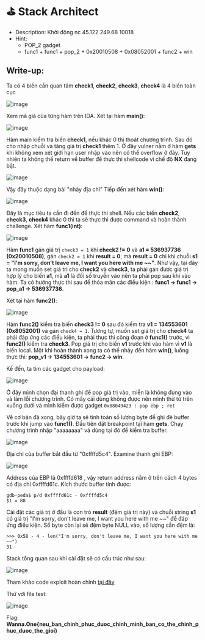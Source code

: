 # ⛳ Stack Architect

- Description: Khởi động nc 45.122.249.68 10018
- Hint:
  - POP_2 gadget
  - func1 + func1 + pop_2 + 0x20010508 + 0x08052001 + func2 + win

## Write-up:


Ta có 4 biến cần quan tâm **check1**, **check2**, **check3**, **check4** là 4 biến toàn cục

![image](https://user-images.githubusercontent.com/48288606/147558474-45f43ce1-f6c4-4693-87fb-647582234b1f.png)

Xem mã giả của từng hàm trên IDA. Xét tại hàm **main()**:

![image](https://user-images.githubusercontent.com/48288606/147556706-61c727af-4529-4697-b4b9-edd08f0e369b.png)

Hàm main kiểm tra biến **check1**, nếu khác 0 thì thoát chương trình. Sau đó cho nhập chuỗi và tăng giá trị **check1** thêm 1. Ở đây vulner nằm ở hàm **gets** khi không xem xét giới hạn user nhập vào nên có thể overflow ở đây. Tuy nhiên ta không thể return về buffer để thực thi shellcode vì chế độ **NX** đang bật. 

![image](https://user-images.githubusercontent.com/48288606/147589761-b03138a0-9693-4467-b34f-c0ef3fa39555.png)

Vậy đây thuộc dạng bài "nhảy địa chỉ"  Tiếp đến xét hàm **win()**:

![image](https://user-images.githubusercontent.com/48288606/147556787-1d3b743f-db29-48e9-b804-26a833265cc0.png)

Đây là mục tiêu ta cần đi đến để thực thi shell. Nếu các biến **check2**, **check3**, **check4** khác 0 thì ta sẽ thực thi được command và hoàn thành challenge. Xét hàm **func1(int)**:

![image](https://user-images.githubusercontent.com/48288606/147556763-b590f142-1ef8-4a5f-85c1-c87427adb8b9.png)

Hàm **func1** gán giá trị `check3 = 1` khi **check2 != 0** và **a1 = 536937736 (0x20010508)**, gán  `check2 = 1` khi **result = 0**; mà **result = 0** chỉ khi chuỗi **s1 = "I'm sorry, don't leave me, I want you here with me \~\~"**. Như vậy, tại đây ta mong muốn set giá trị cho **check2** và **check3**, ta phải gán được giá trị hợp lý cho biến **a1**, mà **a1** là đối số truyền vào nên ta phải pop sau khi vào hàm. Ta có hướng thực thi sau để thỏa mãn các điều kiện : **func1 -> func1 -> pop_a1 -> 536937736**. 

Xét tại hàm **func2()**:

![image](https://user-images.githubusercontent.com/48288606/147556732-fabc7098-f520-4d98-8cb4-3281e1f2dc03.png)

Hàm **func2()** kiểm tra biến **check3 != 0** sau đó kiểm tra **v1 = 134553601 (0x8052001)** và gán `check4 = 1`. Tương tự, muốn set giá trị cho **check4** ta phải đáp ứng các điều kiện, ta phải thực thi công đoạn ở **func1()** trước, vì **func2()** kiểm tra **check3**. Pop giá trị cho biến **v1** trước khi vào hàm vì **v1** là biến local. Một khi hoàn thành xong ta có thể nhảy đến hàm **win()**, luồng thực thi: **pop_v1 -> 134553601 -> func2 -> win**.

Kế đến, ta tìm các gadget cho payload:

![image](https://user-images.githubusercontent.com/48288606/147575902-bed318de-3121-4a76-83d7-c3adb94f836e.png)

Ở đây mình chọn đại thanh ghi để pop giá trị vào, miễn là không đụng vào và làm lỗi chương trình. Có mấy cái dùng không được nên mình thử từ trên xuống dưới và mình kiếm được gadget `0x08049423 : pop ebp ; ret`

Về cơ bản đã xong, bây giờ ta sẽ tính toán số lượng byte để ghi đè buffer trước khi jump vào **func1()**. Đầu tiên đặt breakpoint tại hàm **gets**. Chạy chương trình nhập "aaaaaaaa" và dùng tại đó để kiểm tra buffer.

![image](https://user-images.githubusercontent.com/48288606/147573501-1634578d-7407-4d11-b276-2db10e364fbb.png)

Địa chỉ của buffer bắt đầu từ "0xffffd5c4". Examine thanh ghi EBP:

![image](https://user-images.githubusercontent.com/48288606/147573856-9adeba91-df52-4acc-857d-22ca368ff785.png)

Address của EBP là 0xffffd618 , vậy return address nằm ở trên cách 4 bytes có địa chỉ 0xffffd61c. Kích thước buffer tính được:

```
gdb-peda$ p/d 0xffffd61c - 0xffffd5c4
$1 = 88
```

Cài đặt các giá trị ở đầu là con trỏ **result** (đệm giá trị này) và chuỗi string **s1** có giá trị "I'm sorry, don't leave me, I want you here with me \~\~" để đáp ứng điều kiện. Số byte còn lại sẽ đệm byte NULL vào, số lượng cần đệm là:

```
>>> 0x58 - 4 - len("I'm sorry, don't leave me, I want you here with me ~~")
31
```

Stack tổng quan sau khi cài đặt sẽ có cấu trúc như sau:

![image](https://user-images.githubusercontent.com/48288606/147576825-1d9b27c5-756e-4a61-bef3-6a220d6f09e9.png)


Tham khảo code exploit hoàn chỉnh [tại đây](stack.py)

Thử với file test:

![image](https://user-images.githubusercontent.com/48288606/147570923-176db54a-61b8-40e9-9dd0-5bc2183b0755.png)


Flag: **Wanna.One{neu_ban_chinh_phuc_duoc_chinh_minh_ban_co_the_chinh_phuc_duoc_the_gioi}**
